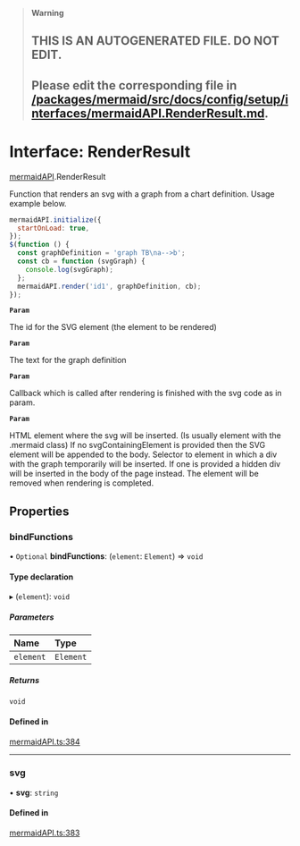 > **Warning**
>
> ## THIS IS AN AUTOGENERATED FILE. DO NOT EDIT.
>
> ## Please edit the corresponding file in [/packages/mermaid/src/docs/config/setup/interfaces/mermaidAPI.RenderResult.md](../../../../packages/mermaid/src/docs/config/setup/interfaces/mermaidAPI.RenderResult.md).

# Interface: RenderResult

[mermaidAPI](../modules/mermaidAPI.md).RenderResult

Function that renders an svg with a graph from a chart definition. Usage example below.

```javascript
mermaidAPI.initialize({
  startOnLoad: true,
});
$(function () {
  const graphDefinition = 'graph TB\na-->b';
  const cb = function (svgGraph) {
    console.log(svgGraph);
  };
  mermaidAPI.render('id1', graphDefinition, cb);
});
```

**`Param`**

The id for the SVG element (the element to be rendered)

**`Param`**

The text for the graph definition

**`Param`**

Callback which is called after rendering is finished with the svg code as in param.

**`Param`**

HTML element where the svg will be inserted. (Is usually element with the .mermaid class)
If no svgContainingElement is provided then the SVG element will be appended to the body.
Selector to element in which a div with the graph temporarily will be
inserted. If one is provided a hidden div will be inserted in the body of the page instead. The
element will be removed when rendering is completed.

## Properties

### bindFunctions

• `Optional` **bindFunctions**: (`element`: `Element`) => `void`

#### Type declaration

▸ (`element`): `void`

##### Parameters

| Name      | Type      |
| :-------- | :-------- |
| `element` | `Element` |

##### Returns

`void`

#### Defined in

[mermaidAPI.ts:384](https://github.com/mermaid-js/mermaid/blob/master/packages/mermaid/src/mermaidAPI.ts#L384)

---

### svg

• **svg**: `string`

#### Defined in

[mermaidAPI.ts:383](https://github.com/mermaid-js/mermaid/blob/master/packages/mermaid/src/mermaidAPI.ts#L383)
